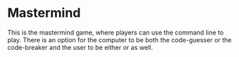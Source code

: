 # Mastermind

This is the mastermind game, where players can use the command line to play. There is an option for the computer to be both the code-guesser or the code-breaker and the user to be either or as well.
